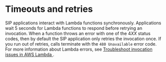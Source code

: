 # Timeouts and retries<a name="timeouts"></a>

SIP applications interact with Lambda functions synchronously\. Applications wait 5 seconds for Lambda functions to respond before retrying an invocation\. When a function throws an error with one of the 4*XX* status codes, then by default the SIP application only retries the invocation once\. If you run out of retries, calls terminate with the `480 Unavailable` error code\. For more information about Lambda errors, see [ Troubleshoot invocation issues in AWS Lambda ](https://docs.aws.amazon.com/lambda/latest/dg/troubleshooting-invocation.html)\. 
